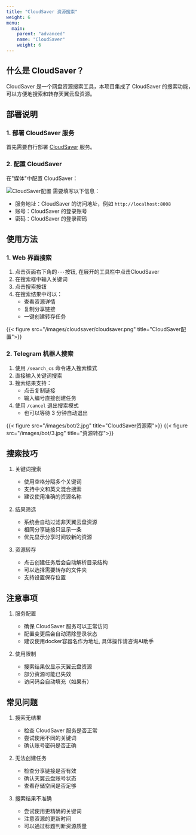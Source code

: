 ```yaml
---
title: "CloudSaver 资源搜索"
weight: 6
menu:
  main:
    parent: "advanced"
    name: "CloudSaver"
    weight: 6
---
```


## 什么是 CloudSaver？

CloudSaver 是一个网盘资源搜索工具，本项目集成了 CloudSaver 的搜索功能，可以方便地搜索和转存天翼云盘资源。

## 部署说明

### 1. 部署 CloudSaver 服务
首先需要自行部署 [CloudSaver](https://github.com/jiangrui1994/CloudSaver) 服务。

### 2. 配置 CloudSaver
在"媒体"中配置 CloudSaver：

![CloudSaver配置](/images/cloudsaver/image.png)
需要填写以下信息：
- 服务地址：CloudSaver 的访问地址，例如 `http://localhost:8008`
- 账号：CloudSaver 的登录账号
- 密码：CloudSaver 的登录密码

## 使用方法

### 1. Web 界面搜索

1. 点击页面右下角的`···`按钮, 在展开的工具栏中点击CloudSaver
2. 在搜索框中输入关键词
3. 点击搜索按钮
4. 在搜索结果中可以：
   - 查看资源详情
   - 复制分享链接
   - 一键创建转存任务

{{< figure src="/images/cloudsaver/cloudsaver.png" title="CloudSaver配置">}}

### 2. Telegram 机器人搜索

1. 使用 `/search_cs` 命令进入搜索模式
2. 直接输入关键词搜索
3. 搜索结果支持：
   - 点击复制链接
   - 输入编号直接创建任务
4. 使用 `/cancel` 退出搜索模式
   - 也可以等待 3 分钟自动退出

<div style="display:flex">
{{< figure src="/images/bot/2.jpg" title="CloudSaver资源索">}}
{{< figure src="/images/bot/3.jpg" title="资源转存">}}
</div>

## 搜索技巧

1. 关键词搜索
   - 使用空格分隔多个关键词
   - 支持中文和英文混合搜索
   - 建议使用准确的资源名称

2. 结果筛选
   - 系统会自动过滤非天翼云盘资源
   - 相同分享链接只显示一条
   - 优先显示分享时间较新的资源

3. 资源转存
   - 点击创建任务后会自动解析目录结构
   - 可以选择需要转存的文件夹
   - 支持设置保存位置

## 注意事项

1. 服务配置
   - 确保 CloudSaver 服务可以正常访问
   - 配置变更后会自动清除登录状态
   - 建议使用docker容器名作为地址, 具体操作请咨询AI助手

2. 使用限制
   - 搜索结果仅显示天翼云盘资源
   - 部分资源可能已失效
   - 访问码会自动填充（如果有）

## 常见问题

1. 搜索无结果
   - 检查 CloudSaver 服务是否正常
   - 尝试使用不同的关键词
   - 确认账号密码是否正确

2. 无法创建任务
   - 检查分享链接是否有效
   - 确认天翼云盘账号状态
   - 查看存储空间是否足够

3. 搜索结果不准确
   - 尝试使用更精确的关键词
   - 注意资源的更新时间
   - 可以通过标题判断资源质量